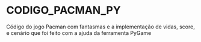 # CODIGO_PACMAN_PY
Código do jogo Pacman com fantasmas e a implementação de vidas, score, e cenário que foi feito com a ajuda da ferramenta PyGame
